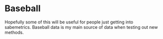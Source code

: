 # Baseball

Hopefully some of this will be useful for people just getting into sabemetrics. Baseball data is my main source of data when testing out new methods.
